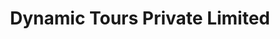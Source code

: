 ---
title: "Dynamic Tours Private Limited"
url: /lahore/dynamic-tours-private-limited/
shop: Reisebüro
---